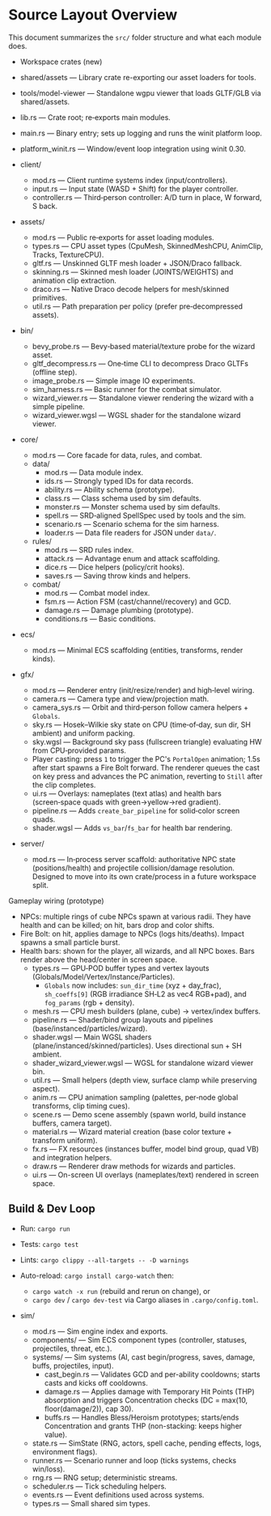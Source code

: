 # Source Layout Overview

This document summarizes the `src/` folder structure and what each module does.

- Workspace crates (new)
- shared/assets — Library crate re-exporting our asset loaders for tools.
- tools/model-viewer — Standalone wgpu viewer that loads GLTF/GLB via shared/assets.

- lib.rs — Crate root; re‑exports main modules.
- main.rs — Binary entry; sets up logging and runs the winit platform loop.
- platform_winit.rs — Window/event loop integration using winit 0.30.

- client/
  - mod.rs — Client runtime systems index (input/controllers).
  - input.rs — Input state (WASD + Shift) for the player controller.
  - controller.rs — Third‑person controller: A/D turn in place, W forward, S back.

- assets/
  - mod.rs — Public re‑exports for asset loading modules.
  - types.rs — CPU asset types (CpuMesh, SkinnedMeshCPU, AnimClip, Tracks, TextureCPU).
  - gltf.rs — Unskinned GLTF mesh loader + JSON/Draco fallback.
  - skinning.rs — Skinned mesh loader (JOINTS/WEIGHTS) and animation clip extraction.
  - draco.rs — Native Draco decode helpers for mesh/skinned primitives.
  - util.rs — Path preparation per policy (prefer pre‑decompressed assets).

- bin/
  - bevy_probe.rs — Bevy‑based material/texture probe for the wizard asset.
  - gltf_decompress.rs — One‑time CLI to decompress Draco GLTFs (offline step).
  - image_probe.rs — Simple image IO experiments.
  - sim_harness.rs — Basic runner for the combat simulator.
  - wizard_viewer.rs — Standalone viewer rendering the wizard with a simple pipeline.
  - wizard_viewer.wgsl — WGSL shader for the standalone wizard viewer.

- core/
  - mod.rs — Core facade for data, rules, and combat.
  - data/
    - mod.rs — Data module index.
    - ids.rs — Strongly typed IDs for data records.
    - ability.rs — Ability schema (prototype).
    - class.rs — Class schema used by sim defaults.
    - monster.rs — Monster schema used by sim defaults.
    - spell.rs — SRD‑aligned SpellSpec used by tools and the sim.
    - scenario.rs — Scenario schema for the sim harness.
    - loader.rs — Data file readers for JSON under `data/`.
  - rules/
    - mod.rs — SRD rules index.
    - attack.rs — Advantage enum and attack scaffolding.
    - dice.rs — Dice helpers (policy/crit hooks).
    - saves.rs — Saving throw kinds and helpers.
  - combat/
    - mod.rs — Combat model index.
    - fsm.rs — Action FSM (cast/channel/recovery) and GCD.
    - damage.rs — Damage plumbing (prototype).
    - conditions.rs — Basic conditions.

- ecs/
  - mod.rs — Minimal ECS scaffolding (entities, transforms, render kinds).

- gfx/
  - mod.rs — Renderer entry (init/resize/render) and high‑level wiring.
  - camera.rs — Camera type and view/projection math.
  - camera_sys.rs — Orbit and third‑person follow camera helpers + `Globals`.
  - sky.rs — Hosek–Wilkie sky state on CPU (time‑of‑day, sun dir, SH ambient) and uniform packing.
  - sky.wgsl — Background sky pass (fullscreen triangle) evaluating HW from CPU‑provided params.
  - Player casting: press `1` to trigger the PC's `PortalOpen` animation; 1.5s after start spawns a Fire Bolt forward. The renderer queues the cast on key press and advances the PC animation, reverting to `Still` after the clip completes.
  - ui.rs — Overlays: nameplates (text atlas) and health bars (screen‑space quads with green→yellow→red gradient).
  - pipeline.rs — Adds `create_bar_pipeline` for solid‑color screen quads.
  - shader.wgsl — Adds `vs_bar`/`fs_bar` for health bar rendering.

- server/
  - mod.rs — In‑process server scaffold: authoritative NPC state (positions/health) and projectile collision/damage resolution. Designed to move into its own crate/process in a future workspace split.

Gameplay wiring (prototype)
- NPCs: multiple rings of cube NPCs spawn at various radii. They have health and can be killed; on hit, bars drop and color shifts.
- Fire Bolt: on hit, applies damage to NPCs (logs hits/deaths). Impact spawns a small particle burst.
- Health bars: shown for the player, all wizards, and all NPC boxes. Bars render above the head/center in screen space.
  - types.rs — GPU‑POD buffer types and vertex layouts (Globals/Model/Vertex/Instance/Particles).
    - `Globals` now includes: `sun_dir_time` (xyz + day_frac), `sh_coeffs[9]` (RGB irradiance SH‑L2 as vec4 RGB+pad), and `fog_params` (rgb + density).
  - mesh.rs — CPU mesh builders (plane, cube) → vertex/index buffers.
  - pipeline.rs — Shader/bind group layouts and pipelines (base/instanced/particles/wizard).
  - shader.wgsl — Main WGSL shaders (plane/instanced/skinned/particles). Uses directional sun + SH ambient.
  - shader_wizard_viewer.wgsl — WGSL for standalone wizard viewer bin.
  - util.rs — Small helpers (depth view, surface clamp while preserving aspect).
  - anim.rs — CPU animation sampling (palettes, per‑node global transforms, clip timing cues).
  - scene.rs — Demo scene assembly (spawn world, build instance buffers, camera target).
  - material.rs — Wizard material creation (base color texture + transform uniform).
  - fx.rs — FX resources (instances buffer, model bind group, quad VB) and integration helpers.
  - draw.rs — Renderer draw methods for wizards and particles.
  - ui.rs — On-screen UI overlays (nameplates/text) rendered in screen space.

## Build & Dev Loop
- Run: `cargo run`
- Tests: `cargo test`
- Lints: `cargo clippy --all-targets -- -D warnings`
- Auto-reload: `cargo install cargo-watch` then:
  - `cargo watch -x run` (rebuild and rerun on change), or
  - `cargo dev` / `cargo dev-test` via Cargo aliases in `.cargo/config.toml`.

- sim/
  - mod.rs — Sim engine index and exports.
  - components/ — Sim ECS component types (controller, statuses, projectiles, threat, etc.).
  - systems/ — Sim systems (AI, cast begin/progress, saves, damage, buffs, projectiles, input).
    - cast_begin.rs — Validates GCD and per-ability cooldowns; starts casts and kicks off cooldowns.
    - damage.rs — Applies damage with Temporary Hit Points (THP) absorption and triggers Concentration checks (DC = max(10, floor(damage/2)), cap 30).
    - buffs.rs — Handles Bless/Heroism prototypes; starts/ends Concentration and grants THP (non-stacking: keeps higher value).
  - state.rs — SimState (RNG, actors, spell cache, pending effects, logs, environment flags).
  - runner.rs — Scenario runner and loop (ticks systems, checks win/loss).
  - rng.rs — RNG setup; deterministic streams.
  - scheduler.rs — Tick scheduling helpers.
  - events.rs — Event definitions used across systems.
  - types.rs — Small shared sim types.
